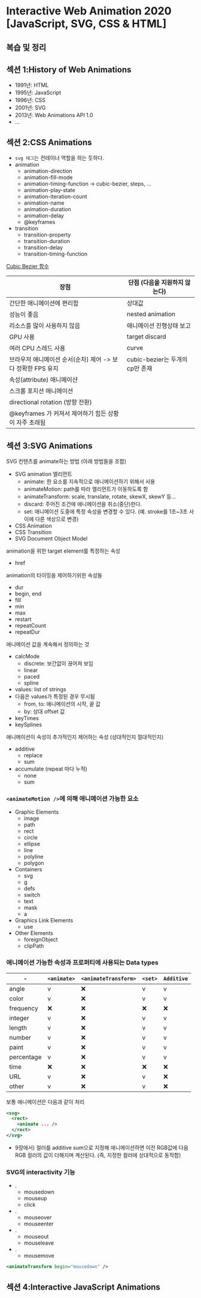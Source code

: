 # Interactive Web Animation 2020 [JavaScript, SVG, CSS & HTML]

## 복습 및 정리

## 섹션 1:History of Web Animations

- 1991년: HTML
- 1995년: JavaScript
- 1996년: CSS
- 2001년: SVG
- 2013년: Web Animations API 1.0
- ...

## 섹션 2:CSS Animations

- `svg 태그`는 컨테이너 역할을 하는 듯하다.
- animation
  - animation-direction
  - animation-fill-mode
  - animation-timing-function -> cubic-bezier, steps, ...
  - animation-play-state
  - animation-iteration-count
  - animation-name
  - animation-duration
  - animation-delay
  - @keyframes
- transition
  - transition-property
  - transition-duration
  - transition-delay
  - transition-timing-function

[Cubic Bezier 함수](https://cubic-bezier.com)

| 장점                                                        | 단점 (다음을 지원하지 않는다)   |
| ----------------------------------------------------------- | ------------------------------- |
| 간단한 애니메이션에 편리함                                  | 상대값                          |
| 성능이 좋음                                                 | nested animation                |
| 리소스를 많이 사용하지 않음                                 | 애니메이션 진행상태 보고        |
| GPU 사용                                                    | target discard                  |
| 여러 CPU 스레드 사용                                        | curve                           |
| 브라우저 애니메이션 순서(순차) 제어 -> 보다 정확한 FPS 유지 | cubic-bezier는 두개의 cp만 존재 |
| 속성(attribute) 애니메이샨                                  |
| 스크롤 포지션 애니메이션                                    |
| directional rotation (방향 전환)                            |
| @keyframes 가 커져서 제어하기 힘든 상황이 자주 초래됨       |

## 섹션 3:SVG Animations

SVG 컨텐츠를 animate하는 방법 (아래 방법들을 조합)

- SVG animation 엘리먼트
  - animate: 한 요소를 지속적으로 애니메이션하기 위해서 사용
  - animateMotion: path를 따라 엘리먼트가 이동하도록 함
  - animateTransform: scale, translate, rotate, skewX, skewY 등...
  - discard: 주어진 조건에 애니메이션을 취소(중단)한다.
  - set: 애니메이션 도중에 특정 속성을 변경할 수 있다. (예. stroke를 1초~3초 사이에 다른 색상으로 변경)
- CSS Animation
- CSS Transition
- SVG Document Object Model

animation을 위한 target element를 특정하는 속성

- href

animation의 타이밍을 제어하기위한 속성들

- dur
- begin, end
- fill
- min
- max
- restart
- repeatCount
- repeatDur

애니메이션 값을 계속해서 정의하는 것

- calcMode
  - discrete: 보간없이 끊어져 보임
  - linear
  - paced
  - spline
- values: list of strings
- 다음은 values가 특정된 경우 무시됨
  - from, to: 애니메이션의 시작, 끝 값
  - by: 상대 offset 값
- keyTimes
- keySplines

애니메이션이 속성이 추가적인지 제어하는 속성 (상대적인지 절대적인지)

- additive
  - replace
  - sum
- accumulate (repeat 마다 누적)
  - none
  - sum

### `<animateMotion />`에 의해 애니메이션 가능한 요소

- Graphic Elements
  - image
  - path
  - rect
  - circle
  - ellipse
  - line
  - polyline
  - polygon
- Containers
  - svg
  - g
  - defs
  - switch
  - text
  - mask
  - a
- Graphics Link Elements
  - use
- Other Elements
  - foreignObject
  - clipPath

### 애니메이션 가능한 속성과 프로퍼티에 사용되는 Data types

| -          | `<animate>` | `<animateTransform>` | `<set>` | `Additive` |
| ---------- | ----------- | -------------------- | ------- | ---------- |
| angle      | v           | ❌                   | v       | v          |
| color      | v           | ❌                   | v       | v          |
| frequency  | ❌          | ❌                   | ❌      | ❌         |
| integer    | v           | ❌                   | v       | v          |
| length     | v           | ❌                   | v       | v          |
| number     | v           | ❌                   | v       | v          |
| paint      | v           | ❌                   | v       | v          |
| percentage | v           | ❌                   | v       | v          |
| time       | ❌          | ❌                   | ❌      | ❌         |
| URL        | v           | ❌                   | v       | ❌         |
| other      | v           | ❌                   | v       | ❌         |

보통 애니메이션은 다음과 같이 처리

```svg
<svg>
  <rect>
    <animate ... />
  </rect>
</svg>
```

- 9장에서) 컬러를 additive sum으로 지정해 애니메이션하면 이전 RGB값에 다음 RGB 컬러의 값이 더해지며 계산된다. (즉, 지정한 컬러에 상대적으로 동작함)

### SVG의 interactivity 기능

- .
  - mousedown
  - mouseup
  - click
- .
  - mouseover
  - mouseenter
- .
  - mouseout
  - mouseleave
- .
  - mousemove

```svg
<animateTransform begin="mousedown" />
```

## 섹션 4:Interactive JavaScript Animations
